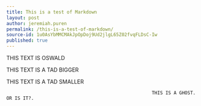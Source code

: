```yaml
---
title: This is a test of Markdown
layout: post
author: jeremiah.puren
permalink: /this-is-a-test-of-markdown/
source-id: 1u0AsYbMMCMAkJpOpDoj9Ud2jlgL65Z02fvqFLDsC-Iw
published: true
---
```

THIS TEXT IS OSWALD

THIS TEXT IS A TAD BIGGER

THIS TEXT IS A TAD SMALLER

                                                         THIS IS A GHOST. OR IS IT?.

